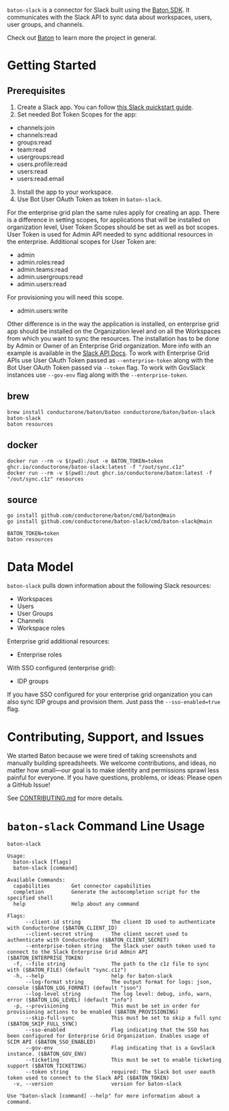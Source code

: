 `baton-slack` is a connector for Slack built using the [Baton SDK](https://github.com/conductorone/baton-sdk). It communicates with the Slack API to sync data about workspaces, users, user groups, and channels.

Check out [Baton](https://github.com/conductorone/baton) to learn more the project in general.

# Getting Started

## Prerequisites

1. Create a Slack app. You can follow [this Slack quickstart guide](https://api.slack.com/authentication/basics).
2. Set needed Bot Token Scopes for the app: 
  - channels:join
  - channels:read
  - groups:read
  - team:read
  - usergroups:read
  - users.profile:read
  - users:read
  - users:read.email
3. Install the app to your workspace.
4. Use Bot User OAuth Token as token in `baton-slack`.

For the enterprise grid plan the same rules apply for creating an app. There is 
a difference in setting scopes, for applications that will be installed on 
organization level, User Token Scopes should be set as well as bot scopes. User 
Token is used for Admin API needed to sync additional resources in the enterprise.
Additional scopes for User Token are:
  - admin
  - admin.roles:read
  - admin.teams:read
  - admin.usergroups:read
  - admin.users:read

For provisioning you will need this scope.
  - admin.users:write 

Other difference is in the way the application is installed, on enterprise grid 
app should be installed on the Organization level and on all the Workspaces from 
which you want to sync the resources. The installation has to be done by Admin 
or Owner of an Enterprise Grid organization. More info with an example is 
available in the [Slack API Docs](https://api.slack.com/methods/admin.teams.list#markdown).
To work with Enterprise Grid APIs use User OAuth Token passed as 
`--enterprise-token` along with the Bot User OAuth Token passed via `--token` flag.
To work with GovSlack instances use `--gov-env` flag along with the `--enterprise-token`.

## brew

```
brew install conductorone/baton/baton conductorone/baton/baton-slack
baton-slack
baton resources
```

## docker

```
docker run --rm -v $(pwd):/out -e BATON_TOKEN=token ghcr.io/conductorone/baton-slack:latest -f "/out/sync.c1z"
docker run --rm -v $(pwd):/out ghcr.io/conductorone/baton:latest -f "/out/sync.c1z" resources
```

## source

```
go install github.com/conductorone/baton/cmd/baton@main
go install github.com/conductorone/baton-slack/cmd/baton-slack@main

BATON_TOKEN=token
baton resources
```

# Data Model

`baton-slack` pulls down information about the following Slack resources:
- Workspaces
- Users
- User Groups
- Channels
- Workspace roles

Enterprise grid additional resources:
- Enterprise roles

With SSO configured (enterprise grid):
- IDP groups

If you have SSO configured for your enterprise grid organization you can also 
sync IDP groups and provision them. Just pass the `--sso-enabled=true` flag.

# Contributing, Support, and Issues

We started Baton because we were tired of taking screenshots and manually 
building spreadsheets. We welcome contributions, and ideas, no matter how 
small&mdash;our goal is to make identity and permissions sprawl less painful for 
everyone. If you have questions, problems, or ideas: Please open a GitHub Issue!

See [CONTRIBUTING.md](https://github.com/ConductorOne/baton/blob/main/CONTRIBUTING.md) for more details.

# `baton-slack` Command Line Usage

```
baton-slack

Usage:
  baton-slack [flags]
  baton-slack [command]

Available Commands:
  capabilities       Get connector capabilities
  completion         Generate the autocompletion script for the specified shell
  help               Help about any command

Flags:
      --client-id string          The client ID used to authenticate with ConductorOne ($BATON_CLIENT_ID)
      --client-secret string      The client secret used to authenticate with ConductorOne ($BATON_CLIENT_SECRET)
      --enterprise-token string   The Slack user oauth token used to connect to the Slack Enterprise Grid Admin API ($BATON_ENTERPRISE_TOKEN)
  -f, --file string               The path to the c1z file to sync with ($BATON_FILE) (default "sync.c1z")
  -h, --help                      help for baton-slack
      --log-format string         The output format for logs: json, console ($BATON_LOG_FORMAT) (default "json")
      --log-level string          The log level: debug, info, warn, error ($BATON_LOG_LEVEL) (default "info")
  -p, --provisioning              This must be set in order for provisioning actions to be enabled ($BATON_PROVISIONING)
      --skip-full-sync            This must be set to skip a full sync ($BATON_SKIP_FULL_SYNC)
      --sso-enabled               Flag indicating that the SSO has been configured for Enterprise Grid Organization. Enables usage of SCIM API ($BATON_SSO_ENABLED)
      --gov-env                   Flag indicating that is a GovSlack instance. ($BATON_GOV_ENV)
      --ticketing                 This must be set to enable ticketing support ($BATON_TICKETING)
      --token string              required: The Slack bot user oauth token used to connect to the Slack API ($BATON_TOKEN)
  -v, --version                   version for baton-slack

Use "baton-slack [command] --help" for more information about a command.
```
